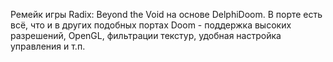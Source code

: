 Ремейк игры Radix: Beyond the Void на основе DelphiDoom. В порте есть всё, что и в других подобных портах Doom - поддержка высоких разрешений, OpenGL, фильтрации текстур, удобная настройка управления и т.п.